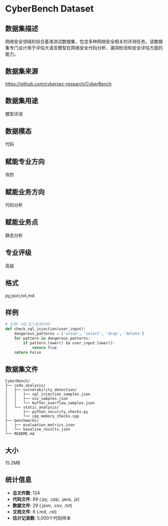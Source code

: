# CyberBench Dataset

## 数据集描述

网络安全领域的综合基准测试数据集，包含多种网络安全相关的评测任务。该数据集专门设计用于评估大语言模型在网络安全代码分析、漏洞检测和安全评估方面的能力。

## 数据集来源

https://github.com/cybersec-research/CyberBench

## 数据集用途

模型评测

## 数据模态

代码

## 赋能专业方向

攻防

## 赋能业务方向

代码分析

## 赋能业务点

静态分析

## 专业评级

高级

## 格式

py,json,txt,md

## 样例

```python
# 示例：SQL注入检测代码
def check_sql_injection(user_input):
    dangerous_patterns = ['union', 'select', 'drop', 'delete']
    for pattern in dangerous_patterns:
        if pattern.lower() in user_input.lower():
            return True
    return False
```

## 数据集文件

```
CyberBench/
├── code_analysis/
│   ├── vulnerability_detection/
│   │   ├── sql_injection_samples.json
│   │   ├── xss_samples.json
│   │   └── buffer_overflow_samples.json
│   └── static_analysis/
│       ├── python_security_checks.py
│       └── cpp_memory_checks.cpp
├── benchmarks/
│   ├── evaluation_metrics.json
│   └── baseline_results.json
└── README.md
```

## 大小

15.2MB

## 统计信息

- **总文件数**: 124
- **代码文件**: 89 (.py, .cpp, .java, .js)
- **数据文件**: 29 (.json, .csv, .txt)  
- **文档文件**: 6 (.md, .rst)
- **估计记录数**: 5,000个代码样本